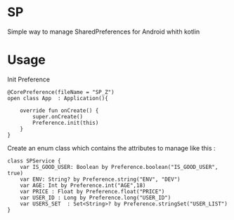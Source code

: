 # SP
Simple way to manage SharedPreferences for Android whith kotlin

# Usage
Init Preference


    @CorePreference(fileName = "SP_Z")
    open class App  : Application(){

        override fun onCreate() {
            super.onCreate()
            Preference.init(this)
        }
    }



Create an enum class which contains the attributes to manage  like this :


    class SPService {
        var IS_GOOD_USER: Boolean by Preference.boolean("IS_GOOD_USER", true)
        var ENV: String? by Preference.string("ENV", "DEV")
        var AGE: Int by Preference.int("AGE",18)
        var PRICE : Float by Preference.float("PRICE")
        var USER_ID : Long by Preference.long("USER_ID")
        var USERS_SET  : Set<String>? by Preference.stringSet("USER_LIST")
    }
    
    

